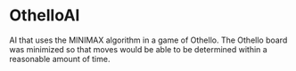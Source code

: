 # OthelloAI
AI that uses the MINIMAX algorithm in a game of Othello. The Othello board was minimized so that moves would be able to be determined within a reasonable amount of time. 
